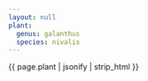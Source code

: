 ```yaml
---
layout: null
plant:
  genus: galanthus
  species: nivalis
---
```

{{ page.plant | jsonify | strip_html }}

